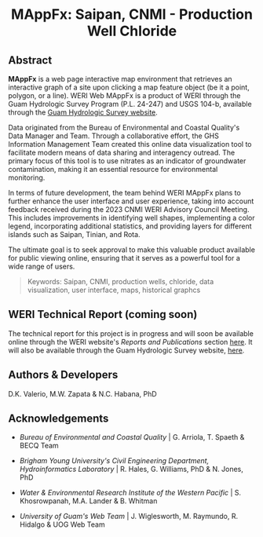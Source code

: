 <h1 align="center">MAppFx: Saipan, CNMI - Production Well Chloride </h1>

## Abstract 

__MAppFx__ is a web page interactive map environment that retrieves an interactive graph of a site upon clicking a map feature object (be it a point, polygon, or a line). WERI Web MAppFx is a product of WERI through the Guam Hydrologic Survey Program (P.L. 24-247) and USGS 104-b, available through the [Guam Hydrologic Survey website](https://guamhydrologicsurvey.uog.edu/). 

Data originated from the Bureau of Environmental and Coastal Quality's Data Manager and Team. Through a collaborative effort, the GHS Information Management Team created this online data visualization tool to facilitate modern means of data sharing and interagency outread. The primary focus of this tool is to use nitrates as an indicator of groundwater contamination, making it an essential resource for environmental monitoring. 

In terms of future development, the team behind WERI MAppFx plans to further enhance the user interface and user experience, taking into account feedback received during the 2023 CNMI WERI Advisory Council Meeting. This includes improvements in identifying well shapes, implementing a color legend, incorporating additional statistics, and providing layers for different islands such as Saipan, Tinian, and Rota.

The ultimate goal is to seek approval to make this valuable product available for public viewing online, ensuring that it serves as a powerful tool for a wide range of users. 

> Keywords: Saipan, CNMI, production wells, chloride, data visualization, user interface, maps, historical graphcs

## WERI Technical Report (coming soon)

The technical report for this project is in progress and will soon be available online through the WERI website's _Reports and Publications_ section [here](https://weri.uog.edu/reports-and-publications/). It will also be available through the Guam Hydrologic Survey website, [here](https://guamhydrologicsurvey.uog.edu/index.php/mappfx/). 

## Authors & Developers

D.K. Valerio, M.W. Zapata & N.C. Habana, PhD

## Acknowledgements 

- _Bureau of Environmental and Coastal Quality_ | 
G. Arriola, T. Spaeth & BECQ Team 

- _Brigham Young University's Civil Engineering Department, Hydroinformatics Laboratory_ | R. Hales, G. Williams, PhD & N. Jones, PhD

- _Water & Environmental Research Institute of the Western Pacific_ | 
S. Khosrowpanah, M.A. Lander & B. Whitman 

- _University of Guam's Web Team_ | J. Wiglesworth, M. Raymundo, R. Hidalgo & UOG Web Team 
